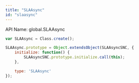 ```yaml
---
title: "SLAAsync"
id: "slaasync"
---
```


API Name: global.SLAAsync

```js
var SLAAsync = Class.create();

SLAAsync.prototype = Object.extendsObject(SLAAsyncSNC, {
    initialize: function() {
		SLAAsyncSNC.prototype.initialize.call(this);
	},

    type: 'SLAAsync'
});
```